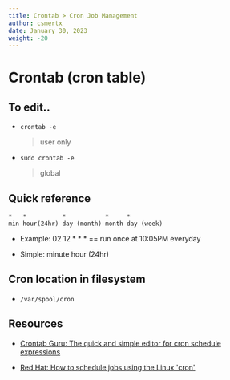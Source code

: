 ```yaml
---
title: Crontab > Cron Job Management
author: csmertx
date: January 30, 2023
weight: -20
---
```


# Crontab (cron table)

## To edit..

- ```crontab -e```

    > user only

- ```sudo crontab -e ```

    > global

## Quick reference

```
*   *          *           *     *
min hour(24hr) day (month) month day (week)
```

- Example: 02 12 * * * <command> == run <command >once at 10:05PM everyday

- Simple: minute hour (24hr)

## Cron location in filesystem

- ```/var/spool/cron```

## Resources

- [Crontab Guru: The quick and simple editor for cron schedule expressions](https://crontab.guru)

- [Red Hat: How to schedule jobs using the Linux &#039;cron&#039;](https://www.redhat.com/sysadmin/linux-cron-command)
